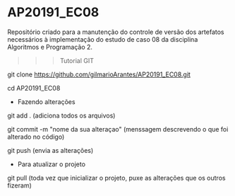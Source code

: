 # AP20191_EC08
Repositório criado para a manutenção do controle de versão dos artefatos necessários à implementação do estudo de caso 08 da disciplina Algoritmos e Programação 2.


>>>Tutorial GIT

git clone https://github.com/gilmarioArantes/AP20191_EC08.git

 cd AP20191_EC08

- Fazendo alterações 

git add . 
  (adiciona todos os arquivos) 

git commit -m "nome da sua alteraçao"
  (menssagem descrevendo o que foi alterado no código) 
  
git push 
   (envia as alterações) 
   
   
- Para atualizar o projeto

git pull 
  (toda vez que inicializar o projeto, puxe as alterações que os outros fizeram) 
  
  

  


